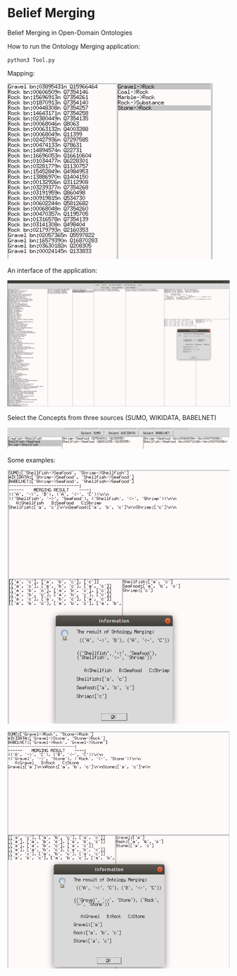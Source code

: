 # Belief Merging
Belief Merging in Open-Domain Ontologies

How to run the Ontology Merging application:
```
python3 Tool.py
```

Mapping:

![Test Image 1](Images/Mapping.png)


An interface of the application:

![Test Image 2](Images/Application.png)

Select the Concepts from three sources (SUMO, WIKIDATA, BABELNET)

![Test Image 5](Images/SUMO_WIKIDATA_BABELNET.png)

Some examples:

![Test Image 4](Images/Example_Application.png)

![Test Image 3](Images/Example2.png)


